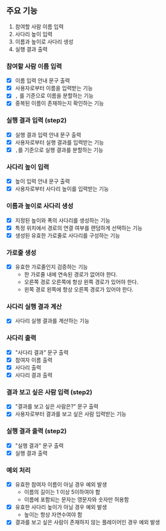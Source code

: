 ## 주요 기능

1. 참여할 사람 이름 입력
2. 사다리 높이 입력
3. 이름과 높이로 사다리 생성
4. 실행 결과 출력

### 참여할 사람 이름 입력
- [x] 이름 입력 안내 문구 출력
- [x] 사용자로부터 이름을 입력받는 기능
- [x] `,` 를 기준으로 이름을 분할하는 기능
- [x] 중복된 이름이 존재하는지 확인하는 기능

### 실행 결과 입력 (step2)
- [x] 실행 결과 입력 안내 문구 출력
- [x] 사용자로부터 실행 결과를 입력받는 기능
- [x] `,`를 기준으로 실행 결과를 분할하는 기능

### 사다리 높이 입력
- [x] 높이 입력 안내 문구 출력
- [x] 사용자로부터 사다리 높이를 입력받는 기능

### 이름과 높이로 사다리 생성
- [x] 지정된 높이와 폭의 사다리를 생성하는 기능
- [x] 특정 위치에서 경로의 연결 여부를 랜덤하게 선택하는 기능
- [x] 생성된 유효한 가로줄로 사다리를 구성하는 기능

### 가로줄 생성
- [x] 유효한 가로줄인지 검증하는 기능
  - 한 가로줄 내에 연속된 경로가 없어야 한다.
  - 오른쪽 경로 오른쪽에 항상 왼쪽 경로가 있어야 한다.
  - 왼쪽 경로 왼쪽에 항상 오른쪽 경로가 있어야 한다.

### 사다리 실행 결과 계산
- [x] 사다리 실행 결과를 계산하는 기능

### 사다리 출력

- [x] "사다리 결과" 문구 출력
- [x] 참여자 이름 출력
- [x] 사다리 출력
- [x] 사다리 결과 출력

### 결과 보고 싶은 사람 입력 (step2)
- [x] "결과를 보고 싶은 사람은?" 문구 출력
- [x] 사용자로부터 결과를 보고 싶은 사람 입력받는 기능

### 실행 결과 출력 (step2)

- [x] "실행 결과" 문구 출력
- [x] 실행 결과 출력

### 예외 처리

- [x] 유효한 참여자 이름이 아닐 경우 예외 발생
    - 이름의 길이는 1 이상 5이하여야 함
    - 이름에 포함되는 문자는 영문자와 숫자만 허용함
- [x] 유효한 사다리 높이가 아닐 경우 예외 발생
    - 높이는 항상 자연수여야 함
- [x] 결과를 보고 싶은 사람이 존재하지 않는 플레이어인 경우 예외 발생